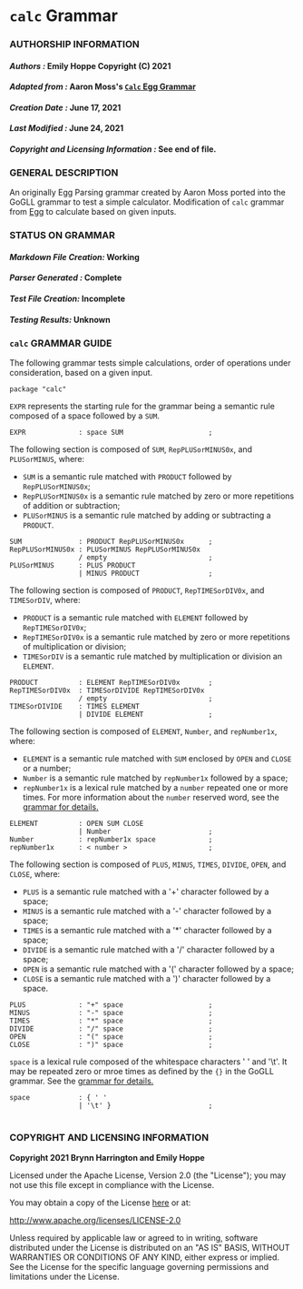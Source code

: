 # **`calc` Grammar**

### **AUTHORSHIP INFORMATION**
#### *Authors :* Emily Hoppe Copyright (C) 2021
#### *Adapted from :* Aaron Moss's [`Calc` Egg Grammar](https://github.com/bruceiv/egg/blob/deriv/grammars/Calc.egg)
#### *Creation Date :* June 17, 2021 
#### *Last Modified :* June 24, 2021
#### *Copyright and Licensing Information :* See end of file.

###  **GENERAL DESCRIPTION**
An originally Egg Parsing grammar created by Aaron Moss ported into the GoGLL grammar to test a simple calculator. Modification of `calc` grammar from [Egg](https://github.com/bruceiv/egg/blob/deriv/grammars/Calc.egg) to calculate based on given inputs.
### **STATUS ON GRAMMAR**
#### *Markdown File Creation:* Working 
#### *Parser Generated :* Complete
#### *Test File Creation:* Incomplete
#### *Testing Results:* Unknown
### **`calc` GRAMMAR GUIDE**
The following grammar tests simple calculations, order of operations under consideration, based on a given input.
```
package "calc"
```
`EXPR` represents the starting rule for the grammar being a semantic rule composed of a space followed by a `SUM`.
```
EXPR             : space SUM                     ;
```
The following section is composed of `SUM`, `RepPLUSorMINUS0x`, and `PLUSorMINUS`, where:
- `SUM` is a semantic rule matched with `PRODUCT` followed by `RepPLUSorMINUS0x`;
- `RepPLUSorMINUS0x` is a semantic rule matched by zero or more repetitions of addition or subtraction;
- `PLUSorMINUS` is a semantic rule matched by adding or subtracting a `PRODUCT`.
```
SUM              : PRODUCT RepPLUSorMINUS0x      ;
RepPLUSorMINUS0x : PLUSorMINUS RepPLUSorMINUS0x 
                 / empty                         ;
PLUSorMINUS      : PLUS PRODUCT 
                 | MINUS PRODUCT                 ; 
```
The following section is composed of `PRODUCT`, `RepTIMESorDIV0x`, and `TIMESorDIV`, where:
- `PRODUCT` is a semantic rule matched with `ELEMENT` followed by `RepTIMESorDIV0x`;
- `RepTIMESorDIV0x` is a semantic rule matched by zero or more repetitions of multiplication or division;
- `TIMESorDIV` is a semantic rule matched by multiplication or division an `ELEMENT`.
```
PRODUCT          : ELEMENT RepTIMESorDIV0x       ;
RepTIMESorDIV0x  : TIMESorDIVIDE RepTIMESorDIV0x 
                 / empty                         ;
TIMESorDIVIDE    : TIMES ELEMENT  
                 | DIVIDE ELEMENT                ;
```
The following section is composed of `ELEMENT`, `Number`, and `repNumber1x`, where:
- `ELEMENT` is a semantic rule matched with `SUM` enclosed by `OPEN` and `CLOSE` or a number;
- `Number` is a semantic rule matched by `repNumber1x` followed by a space;
- `repNumber1x` is a lexical rule matched by a `number` repeated one or more times.
For more information about the `number` reserved word, see the [grammar for details.](../../gogll.md)
```       
ELEMENT          : OPEN SUM CLOSE 
                 | Number                        ;
Number           : repNumber1x space             ;
repNumber1x      : < number >                    ;
```
The following section is composed of `PLUS`, `MINUS`, `TIMES`, `DIVIDE`, `OPEN`, and `CLOSE`, where:
- `PLUS` is a semantic rule matched with a '+' character followed by a space;
- `MINUS` is a semantic rule matched with a '-' character followed by a space;
- `TIMES` is a semantic rule matched with a '*' character followed by a space;
- `DIVIDE` is a semantic rule matched with a '/' character followed by a space;
- `OPEN` is a semantic rule matched with a '(' character followed by a space;
- `CLOSE` is a semantic rule matched with a ')' character followed by a space.
```
PLUS             : "+" space                     ;
MINUS            : "-" space                     ;
TIMES            : "*" space                     ;
DIVIDE           : "/" space                     ;
OPEN             : "(" space                     ;                
CLOSE            : ")" space                     ;
```
`space` is a lexical rule composed of the whitespace characters ' ' and '\t'. It may be repeated zero or mroe times as defined by the `{}` in the GoGLL grammar. See the [grammar for details.](../../gogll.md)
```
space            : { ' ' 
                 | '\t' }                        ;
```
#
### **COPYRIGHT AND LICENSING INFORMATION**
**Copyright 2021 Brynn Harrington and Emily Hoppe**

Licensed under the Apache License, Version 2.0 (the "License"); you may not use this file except in compliance with the License.

You may obtain a copy of the License [here](http://www.apache.org/licenses/LICENSE-2.0) or at:

http://www.apache.org/licenses/LICENSE-2.0

Unless required by applicable law or agreed to in writing, software distributed under the License is distributed on an "AS IS" BASIS, WITHOUT WARRANTIES OR CONDITIONS OF ANY KIND, either express or implied. See the License for the specific language governing permissions and limitations under the License.